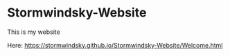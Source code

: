 # Stormwindsky-Website
This is my website

Here: https://stormwindsky.github.io/Stormwindsky-Website/Welcome.html
